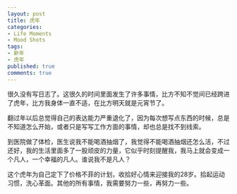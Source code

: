```yaml
---
layout: post
title: 虎年
categories:
- Life Moments
- Mood Shots
tags:
- 新年
- 虎年
published: true
comments: true
---
```

<p>很久没有写日志了。这很久的时间里面发生了许多事情，比方不知不觉间已经跨进了虎年，比方我身体一直不适，在比方明天就是元宵节了。</p>

<p>翻过年以后总觉得自己的表达能力严重退化了，因为每次想写点东西的时候，总是不知道怎么开始，或者只是写写工作方面的事情，却也总是找不到线索。</p>

<p>到医院做了体检，医生说我不能喝酒抽烟了，我觉得不能喝酒抽烟还怎么活，不过还好，我的生活里面多了一股顽皮的力量，它似乎时刻提醒我，我马上就会变成一个凡人，一个幸福的凡人。谁说我不是凡人？</p>

<p>这个虎年为自己定下了价格不菲的计划，收拾好心情来迎接我的28岁。拾起运动习惯，洗心革面。其他的所有事情，我需要努力一些，再努力一些。</p>
